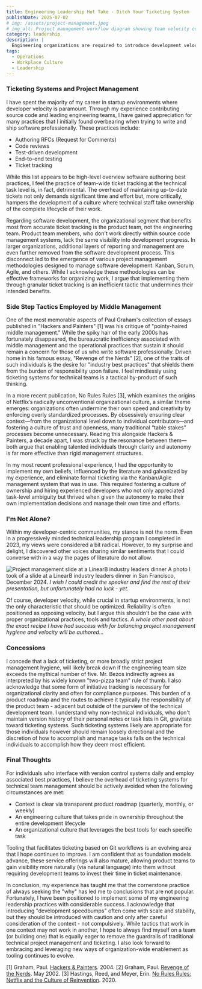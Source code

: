 ```yaml
---
title: Engineering Leadership Hot Take - Ditch Your Ticketing System
publishDate: 2025-07-02
# img: /assets/project-management.jpeg
# img_alt: Project management workflow diagram showing team velocity concepts
category: leadership
description: |
  Engineering organizations are required to introduce development velocity speed bumps... but I feel one in particular can be acutely detrimental.
tags:
  - Operations
  - Workplace Culture
  - Leadership
---
```


### Ticketing Systems and Project Management

I have spent the majority of my career in startup environments where developer velocity is paramount. Through my experience contributing source code and leading engineering teams, I have gained appreciation for many practices that I initially found overbearing when trying to write and ship software professionally. These practices include:

- Authoring RFCs (Request for Comments)
- Code reviews
- Test-driven development
- End-to-end testing
- Ticket tracking

While this list appears to be high-level overview software authoring best practices, I feel the practice of team-wide ticket tracking at the technical task level is, in fact, detrimental. The overhead of maintaining up-to-date tickets not only demands significant time and effort but, more critically, hampers the development of a culture where technical staff take ownership of the complete lifecycle of their work.

Regarding software development, the organizational segment that benefits most from accurate ticket tracking is the product team, not the engineering team. Product team members, who don't work directly within source code management systems, lack the same visibility into development progress. In larger organizations, additional layers of reporting and management are even further removed from the software development process. This disconnect led to the emergence of various project management methodologies designed to manage software development: Kanban, Scrum, Agile, and others. While I acknowledge these methodologies can be effective frameworks for organizing work, I argue that implementing them through granular ticket tracking is an inefficient tactic that undermines their intended benefits.

### Side Step Tactics Employed by Middle Management

One of the most memorable aspects of Paul Graham's collection of essays published in "Hackers and Painters" [1] was his critique of "pointy-haired middle management." While the spiky hair of the early 2000s has fortunately disappeared, the bureaucratic inefficiency associated with middle management and the operational practices that sustain it should remain a concern for those of us who write software professionally. Driven home in his famous essay, "Revenge of the Nerds" [2], one of the traits of such individuals is the desire for "industry best practices" that shields them from the burden of responsibility upon failure. I feel mindlessly using ticketing systems for technical teams is a tactical by-product of such thinking.

In a more recent publication, No Rules Rules [3], which examines the origins of Netflix’s radically unconventional organizational culture, a similar theme emerges: organizations often undermine their own speed and creativity by enforcing overly standardized processes. By obsessively ensuring clear context—from the organizational level down to individual contributors—and fostering a culture of trust and openness, many traditional “table stakes” processes become unnecessary. Reading this alongside Hackers & Painters, a decade apart, I was struck by the resonance between them—both argue that enabling talented individuals through clarity and autonomy is far more effective than rigid management structures.

In my most recent professional experience, I had the opportunity to implement my own beliefs, influenced by the literature and galvanized by my experience, and eliminate formal ticketing via the Kanban/Agile management system that was in use. This required fostering a culture of ownership and hiring experienced developers who not only appreciated task-level ambiguity but thrived when given the autonomy to make their own implementation decisions and manage their own time and efforts.

### I'm Not Alone?

Within my developer-centric communities, my stance is not the norm. Even in a progressively minded technical leadership program I completed in 2023, my views were considered a bit radical. However, to my surprise and delight, I discovered other voices sharing similar sentiments that I could converse with in a way the pages of literature do not allow.

![Project management slide at a LinearB industry leaders dinner](/assets/project-management.jpeg) A photo I took of a slide at a LinearB industry leaders dinner in San Francisco, December 2024. _I wish I could credit the speaker and find the rest of their presentation, but unfortunately had no luck - yet._

Of course, developer velocity, while crucial in startup environments, is not the only characteristic that should be optimized. Reliability is often positioned as opposing velocity, but I argue this shouldn't be the case with proper organizational practices, tools and tactics. _A whole other post about the exact recipe I have had success with for balancing project management hygiene and velocity will be authored..._

### Concessions

I concede that a lack of ticketing, or more broadly strict project management hygiene, will likely break down if the engineering team size exceeds the mythical number of five. Mr. Bezos indirectly agrees as interpreted by his widely known "two-pizza team" rule of thumb. I also acknowledge that some form of initiative tracking is necessary for organizational clarity and often for compliance purposes. This burden of a product roadmap and the routes to achieve it typically the responsibility of the product team - adjacent but outside of the purview of the technical development team. I understand why non-technical individuals, who don't maintain version history of their personal notes or task lists in Git, gravitate toward ticketing systems. Such ticketing systems likely are appropriate for those individuals however should remain loosely directional and the discretion of how to accomplish and manage tasks falls on the technical individuals to accomplish how they deem most efficient.

### Final Thoughts

For individuals who interface with version control systems daily and employ associated best practices, I believe the overhead of ticketing systems for technical team management should be actively avoided when the following circumstances are met:

- Context is clear via transparent product roadmap (quarterly, monthly, or weekly)
- An engineering culture that takes pride in ownership throughout the entire development lifecycle
- An organizational culture that leverages the best tools for each specific task

Tooling that facilitates ticketing based on Git workflows is an evolving area that I hope continues to improve. I am confident that as foundation models advance, these service offerings will also mature, allowing product teams to gain visibility more naturally (via natural language) into them without requiring development teams to invest their time in ticket maintenance.

In conclusion, my experience has taught me that the cornerstone practice of always seeking the "why" has led me to conclusions that are not popular. Fortunately, I have been positioned to implement some of my engineering leadership practices with considerable success. I acknowledge that introducing "development speedbumps" often come with scale and stability, but they should be introduced with caution and only after careful consideration of the context - not compulsively. While tactics that work in one context may not work in another, I hope to always find myself on a team (or building one) that is equally eager to remove the guardrails of traditional technical project management and ticketing. I also look forward to embracing and leveraging new ways of organization-wide enablement as tooling continues to evolve.

[1] Graham, Paul. [Hackers & Painters](https://paulgraham.com/hackpaint.html). 2004.
[2] Graham, Paul. [Revenge of the Nerds](https://paulgraham.com/icad.html). May 2002.
[3] Hastings, Reed, and Meyer, Erin. [No Rules Rules: Netflix and the Culture of Reinvention](https://www.norulesrules.com/). 2020.
